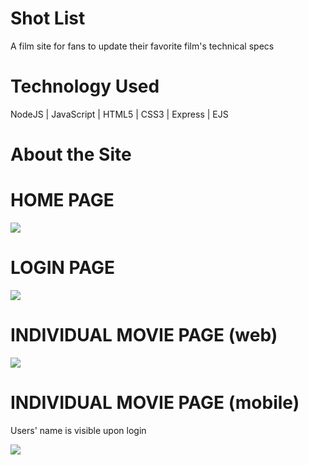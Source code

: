 # Shot List 
A film site for fans to update their favorite film's technical specs

# Technology Used 
NodeJS | JavaScript | HTML5 | CSS3 | Express | EJS 

# About the Site 

# HOME PAGE
![](https://i.imgur.com/a4PoLSK.jpg)

# LOGIN PAGE 
![](https://imgur.com/Rtk4N6U.jpg)

# INDIVIDUAL MOVIE PAGE (web)
![](https://imgur.com/0ZkvCeW.jpg)
# INDIVIDUAL MOVIE PAGE (mobile)
Users' name is visible upon login 

![](https://imgur.com/WCZ9Kmm.jpg)

